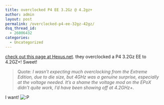 ```yaml
---
title: overclocked P4 EE 3.2Gz @ 4.2gz+
author: admin
layout: post
permalink: /overclocked-p4-ee-32gz-42gz/
dsq_thread_id:
  - 26006432
categories:
  - Uncategorized
---
```

[check out this page at Hexus.net][1]. they overclocked a P4 3.2Gz EE to 4.2GZ+! Sweet!

> Quote: *I wasn&#8217;t expecting much overclocking from the Extreme Edition, due to die size, but 4GHz was a genuine surprise, especially at the voltage needed. It&#8217;s a shame the voltage mod on the EPoX didn&#8217;t quite work, I&#8217;d have been showing off at 4.2GHz+.*

I want! <img src="http://blog.lotas-smartman.net/wp-includes/images/smilies/icon_razz.gif" alt=":P" class="wp-smiley" />

 [1]: http://www.hexus.net/content/reviews/review.php?dXJsX3Jldmlld19JRD02NDAmdXJsX3BhZ2U9MQ==
